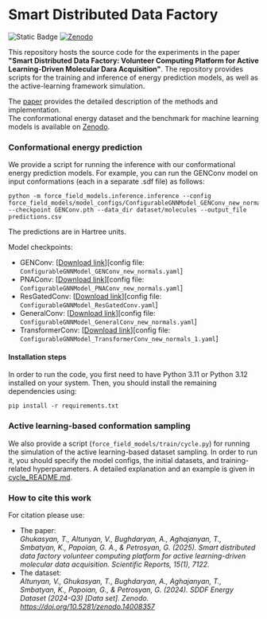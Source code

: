# Smart Distributed Data Factory

![Static Badge](https://img.shields.io/badge/bioRxiv-10.1101%2F2024.10.22.619651-red) [![Zenodo](https://zenodo.org/badge/DOI/10.5281/zenodo.14008357.svg)](https://doi.org/10.5281/zenodo.14008357)

This repository hosts the source code for the experiments in the paper **"Smart Distributed Data Factory: Volunteer Computing Platform for Active Learning-Driven Molecular Dara Acquisition"**.
The repository provides scripts for the training and inference of energy prediction models, as well as the active-learning framework simulation.

The [paper](https://doi.org/10.1038/s41598-025-90981-6) provides the detailed description of the methods and implementation.\
The conformational energy dataset and the benchmark for machine learning models is available on [Zenodo](https://zenodo.org/records/14008357).

### Conformational energy prediction

We provide a script for running the inference with our conformational energy prediction models. For example, you can run the GENConv model on input conformations (each in a separate .sdf file) as follows:
```
python -m force_field_models.inference.inference --config force_field_models/model_configs/ConfigurableGNNModel_GENConv_new_normals.yaml --checkpoint GENConv.pth --data_dir dataset/molecules --output_file predictions.csv
```
The predictions are in Hartree units.

Model checkpoints:
- GENConv: [[Download link](https://sddf-checkpoints.s3.us-east-1.amazonaws.com/energy-v2024-Q3/GENConv.pth)][config file: `ConfigurableGNNModel_GENConv_new_normals.yaml`]
- PNAConv: [[Download link](https://sddf-checkpoints.s3.us-east-1.amazonaws.com/energy-v2024-Q3/PNAConv.pth)][config file: `ConfigurableGNNModel_PNAConv_new_normals.yaml`]
- ResGatedConv: [[Download link](https://sddf-checkpoints.s3.us-east-1.amazonaws.com/energy-v2024-Q3/ResGatedConv.pth)][config file: `ConfigurableGNNModel_ResGatedConv.yaml`]
- GeneralConv: [[Download link](https://sddf-checkpoints.s3.us-east-1.amazonaws.com/energy-v2024-Q3/GeneralConv.pth)][config file: `ConfigurableGNNModel_GeneralConv_new_normals.yaml`]
- TransformerConv: [[Download link](https://sddf-checkpoints.s3.us-east-1.amazonaws.com/energy-v2024-Q3/TransformerConv.pth)][config file: `ConfigurableGNNModel_TransformerConv_new_normals_1.yaml`]

#### Installation steps

In order to run the code, you first need to have Python 3.11 or Python 3.12 installed on your system. 
Then, you should install the remaining dependencies using:
```
pip install -r requirements.txt
```

### Active learning-based conformation sampling

We also provide a script (`force_field_models/train/cycle.py`) for running the simulation of the active learning-based dataset sampling. 
In order to run it, you should specify the model configs, the initial datasets, and training-related hyperparameters.
A detailed explanation and an example is given in [cycle_README.md](cycle_README.md).

### How to cite this work

For citation please use:
- The paper:\
*Ghukasyan, T., Altunyan, V., Bughdaryan, A., Aghajanyan, T., Smbatyan, K., Papoian, G. A., & Petrosyan, G. (2025). Smart distributed data factory volunteer computing platform for active learning-driven molecular data acquisition. Scientific Reports, 15(1), 7122.*
- The dataset:\
*Altunyan, V., Ghukasyan, T., Bughdaryan, A., Aghajanyan, T., Smbatyan, K., Papoian, G., & Petrosyan, G. (2024). SDDF Energy Dataset (2024-Q3) [Data set]. Zenodo. https://doi.org/10.5281/zenodo.14008357*
